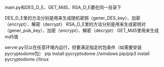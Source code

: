 main.py和DES_D_E、GET_Md5、RSA_D_E要在同一目录下


DES_D_E里的方法分别是用来生成随机密钥（gener_DES_key）、加密（encrypt）、解密（decrypt）
RSA_D_E里的方法分别是用来生成密钥对（gener_pub_key）、加密（encrypt）、解密（decrypt）
GET_Md5里用来生成md5值


server.py可以在任意环境内运行，但要满足指定的包条件（如需要安装pycryptodome包）
pip install pycryptodome //windows
pip/pip3 install pycryptodome //linux

